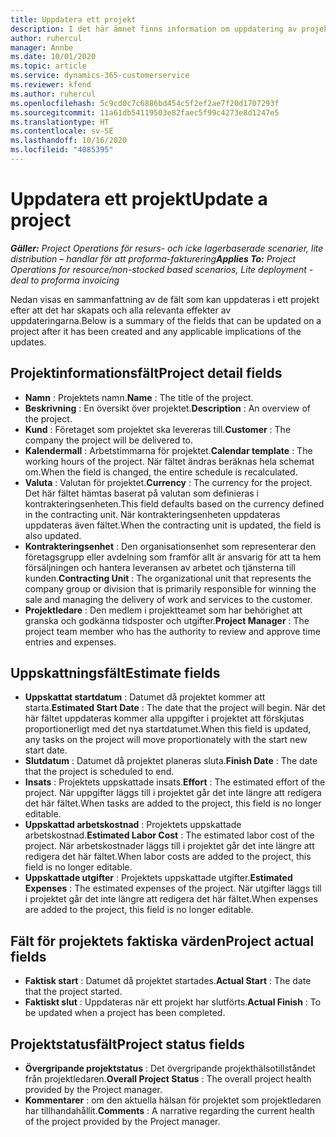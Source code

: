 ```yaml
---
title: Uppdatera ett projekt
description: I det här ämnet finns information om uppdatering av projekt i Project Operations.
author: ruhercul
manager: Annbe
ms.date: 10/01/2020
ms.topic: article
ms.service: dynamics-365-customerservice
ms.reviewer: kfend
ms.author: ruhercul
ms.openlocfilehash: 5c9cd0c7c6886bd454c5f2ef2ae7f20d1707293f
ms.sourcegitcommit: 11a61db54119503e82faec5f99c4273e8d1247e5
ms.translationtype: HT
ms.contentlocale: sv-SE
ms.lasthandoff: 10/16/2020
ms.locfileid: "4085395"
---
```

# <a name="update-a-project"></a><span data-ttu-id="d4349-103">Uppdatera ett projekt</span><span class="sxs-lookup"><span data-stu-id="d4349-103">Update a project</span></span>

<span data-ttu-id="d4349-104">_**Gäller:** Project Operations för resurs- och icke lagerbaserade scenarier, lite distribution – handlar för att proforma-fakturering_</span><span class="sxs-lookup"><span data-stu-id="d4349-104">_**Applies To:** Project Operations for resource/non-stocked based scenarios, Lite deployment - deal to proforma invoicing_</span></span>

<span data-ttu-id="d4349-105">Nedan visas en sammanfattning av de fält som kan uppdateras i ett projekt efter att det har skapats och alla relevanta effekter av uppdateringarna.</span><span class="sxs-lookup"><span data-stu-id="d4349-105">Below is a summary of the fields that can be updated on a project after it has been created and any applicable implications of the updates.</span></span>

## <a name="project-detail-fields"></a><span data-ttu-id="d4349-106">Projektinformationsfält</span><span class="sxs-lookup"><span data-stu-id="d4349-106">Project detail fields</span></span>

- <span data-ttu-id="d4349-107">**Namn** : Projektets namn.</span><span class="sxs-lookup"><span data-stu-id="d4349-107">**Name** : The title of the project.</span></span>
- <span data-ttu-id="d4349-108">**Beskrivning** : En översikt över projektet.</span><span class="sxs-lookup"><span data-stu-id="d4349-108">**Description** : An overview of the project.</span></span>
- <span data-ttu-id="d4349-109">**Kund** : Företaget som projektet ska levereras till.</span><span class="sxs-lookup"><span data-stu-id="d4349-109">**Customer** : The company the project will be delivered to.</span></span>
- <span data-ttu-id="d4349-110">**Kalendermall** : Arbetstimmarna för projektet.</span><span class="sxs-lookup"><span data-stu-id="d4349-110">**Calendar template** : The working hours of the project.</span></span> <span data-ttu-id="d4349-111">När fältet ändras beräknas hela schemat om.</span><span class="sxs-lookup"><span data-stu-id="d4349-111">When the field is changed, the entire schedule is recalculated.</span></span>
- <span data-ttu-id="d4349-112">**Valuta** : Valutan för projektet.</span><span class="sxs-lookup"><span data-stu-id="d4349-112">**Currency** : The currency for the project.</span></span> <span data-ttu-id="d4349-113">Det här fältet hämtas baserat på valutan som definieras i kontrakteringsenheten.</span><span class="sxs-lookup"><span data-stu-id="d4349-113">This field defaults based on the currency defined in the contracting unit.</span></span> <span data-ttu-id="d4349-114">När kontrakteringsenheten uppdateras uppdateras även fältet.</span><span class="sxs-lookup"><span data-stu-id="d4349-114">When the contracting unit is updated, the field is also updated.</span></span>
- <span data-ttu-id="d4349-115">**Kontrakteringsenhet** : Den organisationsenhet som representerar den företagsgrupp eller avdelning som framför allt är ansvarig för att ta hem försäljningen och hantera leveransen av arbetet och tjänsterna till kunden.</span><span class="sxs-lookup"><span data-stu-id="d4349-115">**Contracting Unit** : The organizational unit that represents the company group or division that is primarily responsible for winning the sale and managing the delivery of work and services to the customer.</span></span> 
- <span data-ttu-id="d4349-116">**Projektledare** : Den medlem i projektteamet som har behörighet att granska och godkänna tidsposter och utgifter.</span><span class="sxs-lookup"><span data-stu-id="d4349-116">**Project Manager** : The project team member who has the authority to review and approve time entries and expenses.</span></span>

## <a name="estimate-fields"></a><span data-ttu-id="d4349-117">Uppskattningsfält</span><span class="sxs-lookup"><span data-stu-id="d4349-117">Estimate fields</span></span>

- <span data-ttu-id="d4349-118">**Uppskattat startdatum** : Datumet då projektet kommer att starta.</span><span class="sxs-lookup"><span data-stu-id="d4349-118">**Estimated Start Date** : The date that the project will begin.</span></span> <span data-ttu-id="d4349-119">När det här fältet uppdateras kommer alla uppgifter i projektet att förskjutas proportionerligt med det nya startdatumet.</span><span class="sxs-lookup"><span data-stu-id="d4349-119">When this field is updated, any tasks on the project will move proportionately with the start new start date.</span></span>
- <span data-ttu-id="d4349-120">**Slutdatum** : Datumet då projektet planeras sluta.</span><span class="sxs-lookup"><span data-stu-id="d4349-120">**Finish Date** : The date that the project is scheduled to end.</span></span>
- <span data-ttu-id="d4349-121">**Insats** : Projektets uppskattade insats.</span><span class="sxs-lookup"><span data-stu-id="d4349-121">**Effort** : The estimated effort of the project.</span></span> <span data-ttu-id="d4349-122">När uppgifter läggs till i projektet går det inte längre att redigera det här fältet.</span><span class="sxs-lookup"><span data-stu-id="d4349-122">When tasks are added to the project, this field is no longer editable.</span></span>
- <span data-ttu-id="d4349-123">**Uppskattad arbetskostnad** : Projektets uppskattade arbetskostnad.</span><span class="sxs-lookup"><span data-stu-id="d4349-123">**Estimated Labor Cost** : The estimated labor cost of the project.</span></span> <span data-ttu-id="d4349-124">När arbetskostnader läggs till i projektet går det inte längre att redigera det här fältet.</span><span class="sxs-lookup"><span data-stu-id="d4349-124">When labor costs are added to the project, this field is no longer editable.</span></span>
- <span data-ttu-id="d4349-125">**Uppskattade utgifter** : Projektets uppskattade utgifter.</span><span class="sxs-lookup"><span data-stu-id="d4349-125">**Estimated Expenses** : The estimated expenses of the project.</span></span> <span data-ttu-id="d4349-126">När utgifter läggs till i projektet går det inte längre att redigera det här fältet.</span><span class="sxs-lookup"><span data-stu-id="d4349-126">When expenses are added to the project, this field is no longer editable.</span></span>

## <a name="project-actual-fields"></a><span data-ttu-id="d4349-127">Fält för projektets faktiska värden</span><span class="sxs-lookup"><span data-stu-id="d4349-127">Project actual fields</span></span>
- <span data-ttu-id="d4349-128">**Faktisk start** : Datumet då projektet startades.</span><span class="sxs-lookup"><span data-stu-id="d4349-128">**Actual Start** : The date that the project started.</span></span>
- <span data-ttu-id="d4349-129">**Faktiskt slut** : Uppdateras när ett projekt har slutförts.</span><span class="sxs-lookup"><span data-stu-id="d4349-129">**Actual Finish** : To be updated when a project has been completed.</span></span>

## <a name="project-status-fields"></a><span data-ttu-id="d4349-130">Projektstatusfält</span><span class="sxs-lookup"><span data-stu-id="d4349-130">Project status fields</span></span>

- <span data-ttu-id="d4349-131">**Övergripande projektstatus** : Det övergripande projekthälsotillståndet från projektledaren.</span><span class="sxs-lookup"><span data-stu-id="d4349-131">**Overall Project Status** : The overall project health provided by the Project manager.</span></span>
- <span data-ttu-id="d4349-132">**Kommentarer** : om den aktuella hälsan för projektet som projektledaren har tillhandahållit.</span><span class="sxs-lookup"><span data-stu-id="d4349-132">**Comments** : A narrative regarding the current health of the project provided by the Project manager.</span></span>

